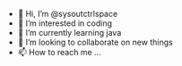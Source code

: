 - 👋 Hi, I’m @sysoutctrlspace
- 👀 I’m interested in coding
- 🌱 I’m currently learning java
- 💞️ I’m looking to collaborate on new things
- 📫 How to reach me ...

<!---
sysoutctrlspace/sysoutctrlspace is a ✨ special ✨ repository because its `README.md` (this file) appears on your GitHub profile.
You can click the Preview link to take a look at your changes.
--->
